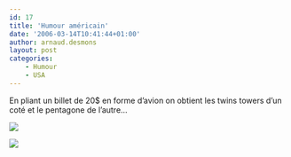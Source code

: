```yaml
---
id: 17
title: 'Humour américain'
date: '2006-03-14T10:41:44+01:00'
author: arnaud.desmons
layout: post
categories:
    - Humour
    - USA
---
```


En pliant un billet de 20$ en forme d’avion on obtient les twins towers d’un coté et le pentagone de l’autre…

![](http://arnaud.desmons.free.fr/img/20_dollars1.jpg)

  
![](http://arnaud.desmons.free.fr/img/20_dollars2.jpg)